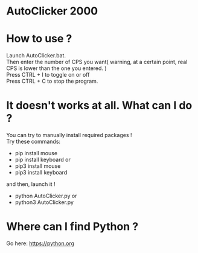 # AutoClicker 2000

# How to use ?
Launch AutoClicker.bat.<br>
Then enter the number of CPS you want( warning, at a certain point, real CPS is lower than the one you entered. )<br>
Press CTRL + I to toggle on or off<br>
Press CTRL + C to stop the program.<br>

# It doesn't works at all. What can I do ?
You can try to manually install required packages !<br>
Try these commands:

- pip install mouse
- pip install keyboard
or
- pip3 install mouse
- pip3 install keyboard

and then, launch it !

- python AutoClicker.py
or
- python3 AutoClicker.py

# Where can I find Python ?
Go here: https://python.org
